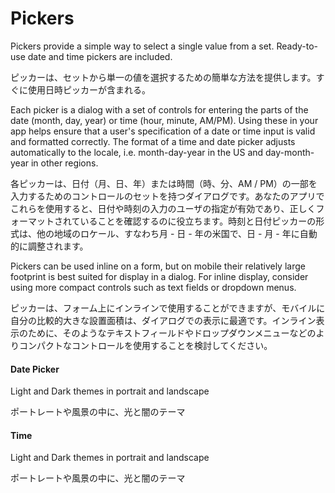 Pickers
===

Pickers provide a simple way to select a single value from a set. Ready-to-use date and time pickers are included.

ピッカーは、セットから単一の値を選択するための簡単な方法を提供します。すぐに使用日時ピッカーが含まれる。

Each picker is a dialog with a set of controls for entering the parts of the date (month, day, year) or time (hour, minute, AM/PM). Using these in your app helps ensure that a user's specification of a date or time input is valid and formatted correctly. The format of a time and date picker adjusts automatically to the locale, i.e. month-day-year in the US and day-month-year in other regions.

各ピッカーは、日付（月、日、年）または時間（時、分、AM / PM）の一部を入力するためのコントロールのセットを持つダイアログです。あなたのアプリでこれらを使用すると、日付や時刻の入力のユーザの指定が有効であり、正しくフォーマットされていることを確認するのに役立ちます。時刻と日付ピッカーの形式は、他の地域のロケール、すなわち月 - 日 - 年の米国で、日 - 月 - 年に自動的に調整されます。

Pickers can be used inline on a form, but on mobile their relatively large footprint is best suited for display in a dialog. For inline display, consider using more compact controls such as text fields or dropdown menus.

ピッカーは、フォーム上にインラインで使用することができますが、モバイルに自分の比較的大きな設置面積は、ダイアログでの表示に最適です。インライン表示のために、そのようなテキストフィールドやドロップダウンメニューなどのよりコンパクトなコントロールを使用することを検討してください。

#### Date Picker

Light and Dark themes in portrait and landscape

ポートレートや風景の中に、光と闇のテーマ

#### Time

Light and Dark themes in portrait and landscape

ポートレートや風景の中に、光と闇のテーマ
